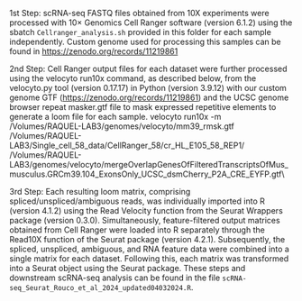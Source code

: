 1st Step:
scRNA-seq FASTQ files obtained from 10X experiments were processed with 10× Genomics Cell Ranger software (version 6.1.2) using the sbatch `Cellranger_analysis.sh` provided in this folder for each sample independently.
Custom genome used for processing this samples can be found in https://zenodo.org/records/11219861

2nd Step:
Cell Ranger output files for each dataset were further processed using the velocyto run10x command, as described below, from the velocyto.py tool (version 0.17.17) in Python (version 3.9.12) with our custom genome GTF (https://zenodo.org/records/11219861) and the UCSC genome browser repeat masker.gtf file to mask expressed repetitive elements to generate a loom file for each sample.
velocyto run10x -m /Volumes/RAQUEL-LAB3/genomes/velocyto/mm39_rmsk.gtf /Volumes/RAQUEL-LAB3/Single_cell_58_data/CellRanger_58/cr_HL_E105_58_REP1/ /Volumes/RAQUEL-LAB3/genomes/velocyto/mergeOverlapGenesOfFilteredTranscriptsOfMus_musculus.GRCm39.104_ExonsOnly_UCSC_dsmCherry_P2A_CRE_EYFP.gtf\

3rd Step:
Each resulting loom matrix, comprising spliced/unspliced/ambiguous reads, was individually imported into R (version 4.1.2) using the Read Velocity function from the Seurat Wrappers package (version 0.3.0). 
Simultaneously, feature-filtered output matrices obtained from Cell Ranger were loaded into R separately through the Read10X function of the Seurat package (version 4.2.1).
Subsequently, the spliced, unspliced, ambiguous, and RNA feature data were combined into a single matrix for each dataset. 
Following this, each matrix was transformed into a Seurat object using the Seurat package. 
These steps and downstream scRNA-seq analysis can be found in the file `scRNA-seq_Seurat_Rouco_et_al_2024_updated04032024.R`.